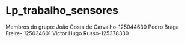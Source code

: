 # Lp_trabalho_sensores
Membros do grupo:
João Costa de Carvalho-125044630
Pedro Braga Freire- 125034601
Victor Hugo Russo-125378330
